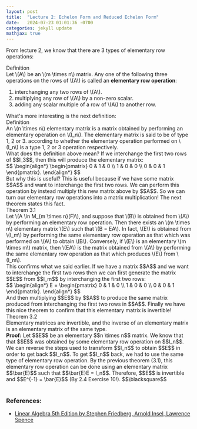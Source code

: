 ```yaml
---
layout: post
title:  "Lecture 2: Echelon Form and Reduced Echelon Form"
date:   2024-07-23 01:01:36 -0700
categories: jekyll update
mathjax: true
---
```

From lecture 2, we know that there are 3 types of elementary row operations:
<div class="bdiv">
Definition
</div>
<div class="bbdiv">
Let \(A\) be an \(m \times n\) matrix. Any one of the following three operations on the rows of \(A\) is called an <b>elementary row operation</b>:
<ol>
<li> interchanging any two rows of \(A\).</li>
<li> multiplying any row of \(A\) by a non-zero scalar.</li>
<li> adding any scalar multiple of a row of \(A\) to another row.</li>
</ol>
</div>
What's more interesting is the next definition:
<!------------------------------------------------------------------------------------>
<div class="bdiv">
Definition
</div>
<div class="bbdiv">
An \(n \times n\) elementary matrix is a matrix obtained by performing an elementary operation on \(I_n\). The elementary matrix is said to be of type 1, 2 or 3. according to whether the elementary operation performed on \(I_n\) is a type 1, 2 or 3 operation respectively.
</div>
What does the definition above mean? If we interchange the first two rows of $$I_3$$, then this will produce the elementary matrix:
<div>
$$
\begin{align*}
\begin{pmatrix}
0 & 1 & 0  \\
1 & 0 & 0  \\
0 & 0 & 1
\end{pmatrix}.
\end{align*}
$$
</div>
But why this is useful? This is useful because if we have some matrix $$A$$ and want to interchange the first two rows. We can perform this operation by instead multiply this new matrix above by $$A$$. So we can turn our elementary row operations into a matrix multiplication! The next theorem states this fact.
<br>
<!------------------------------------------------------------------------------------>
<div class="purdiv">
Theorem 3.1
</div>
<div class="purbdiv">
Let \(A \in M_{m \times n}(F)\), and suppose that \(B\) is obtained from \(A\) by performing an elementary row operation. Then there exists an \(m \times n\) elementary matrix \(E\) such that \(B = EA\). In fact, \(E\) is obtained from \(I_m\) by performing the same elementary row operation as that which was performed on \(A\) to obtain \(B\). Conversely, if \(E\) is an elementary \(m \times m\) matrix, then \(EA\) is the matrix obtained from \(A\) by performing the same elementary row operation as that which produces \(E\) from \(I_m\).
</div>
This confirms what we said earlier. If we have a matrix $$A$$ and we want to interchange the first two rows then we can first generate the matrix $$E$$ from $$I_m$$ by interchanging the first two rows:
<div>
$$
\begin{align*}
E =
\begin{pmatrix}
0 & 1 & 0  \\
1 & 0 & 0  \\
0 & 0 & 1
\end{pmatrix}.
\end{align*}
$$
</div>
And then multiplying $$E$$ by $$A$$ to produce the same matrix produced from interchanging the first two rows in $$A$$.  Finally we have this nice theorem to confirm that this elementary matrix is invertible!
<div class="purdiv">
Theorem 3.2
</div>
<div class="purbdiv">
Elementary matrices are invertible, and the inverse of an elementary matrix is an elementary matrix of the same type.
</div>
<b>Proof:</b>
Let $$E$$ be an elementary $$n \times n$$ matrix. We know that that $$E$$ was obtained by some elementary row operation on $$I_n$$. We can reverse the steps used to transform $$I_n$$ to obtain $$E$$ in order to get back $$I_n$$. To get $$I_n$$ back, we had to use the same type of elementary row operation. By the previous theorem (3.1), this elementary row operation can be done using an elementary matrix $$\bar{E}$$ such that $$\bar{E}E = I_n$$. Therefore, $$E$$ is invertible and $$E^{-1} = \bar{E}$$ (By 2.4 Exercise 10!). $$\blacksquare$$

<br>
<br>
<!------------------------------------------------------------------------------------>
<h3>References:</h3>
<ul>
<li><a href="https://www.amazon.com/Linear-Algebra-5th-Stephen-Friedberg/dp/0134860241">Linear Algebra 5th Edition by Stephen Friedberg, Arnold Insel, Lawrence Spence</a></li>
</ul>
























